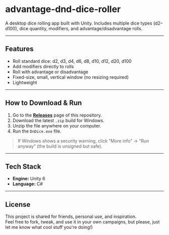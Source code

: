 # advantage-dnd-dice-roller
A desktop dice rolling app built with Unity. Includes multiple dice types (d2–d100), dice quantity, modifiers, and advantage/disadvantage rolls.

---

## Features

- Roll standard dice: d2, d3, d4, d6, d8, d10, d12, d20, d100  
- Add modifiers directly to rolls  
- Roll with advantage or disadvantage    
- Fixed-size, small, vertical window (no resizing required)  
- Lightweight

---

## How to Download & Run

1. Go to the **[Releases](../../releases)** page of this repository.  
2. Download the latest `.zip` build for Windows.  
3. Unzip the file anywhere on your computer.  
4. Run the `DnDice.exe` file.  

> If Windows shows a security warning, click “More info” → “Run anyway” (the build is unsigned but safe).

---

## Tech Stack

- **Engine:** Unity 6 
- **Language:** C#  

---

## License

This project is shared for friends, personal use, and inspiration.  
Feel free to fork, tweak, and use it in your own campaigns, but please, just let me know what cool stuff you're doing!)
